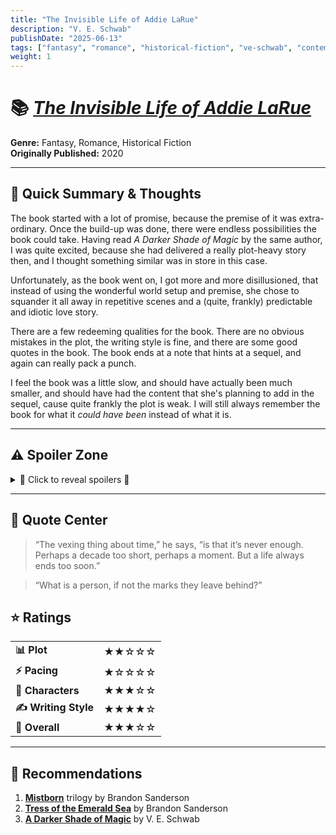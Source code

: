 ```yaml
---
title: "The Invisible Life of Addie LaRue"
description: "V. E. Schwab"
publishDate: "2025-06-13"
tags: ["fantasy", "romance", "historical-fiction", "ve-schwab", "contemporary-fantasy", "magical-realism"]
weight: 1
---
```


# 📚 [*The Invisible Life of Addie LaRue*](https://www.goodreads.com/book/show/50623864-the-invisible-life-of-addie-larue)

**Genre:** Fantasy, Romance, Historical Fiction  
**Originally Published:** 2020

---

## 💭 Quick Summary & Thoughts

The book started with a lot of promise, because the premise of it was extra-ordinary. Once the build-up was done, there were endless possibilities the book could take. Having read *A Darker Shade of Magic* by the same author, I was quite excited, because she had delivered a really plot-heavy story then, and I thought something similar was in store in this case.

Unfortunately, as the book went on, I got more and more disillusioned, that instead of using the wonderful world setup and premise, she chose to squander it all away in repetitive scenes and a (quite, frankly) predictable and idiotic love story.

There are a few redeeming qualities for the book. There are no obvious mistakes in the plot, the writing style is fine, and there are some good quotes in the book. The book ends at a note that hints at a sequel, and again can really pack a punch.

I feel the book was a little slow, and should have actually been much smaller, and should have had the content that she's planning to add in the sequel, cause quite frankly the plot is weak. I will still always remember the book for what it *could have been* instead of what it is.

---

## ⚠️ Spoiler Zone

<div class="spoiler-section">
<details>
<summary class="spoiler-summary">🚨 Click to reveal spoilers 🚨</summary>

<div class="spoiler-content">

Okay where do I start!? Let's start by talking about how Addie couldn't figure out in 300 years that she can make someone else write on her behalf! What!? Really!? That isn't so hard to figure out. When the scene for her trying to write and it getting erased came up, my first thought was what if you asked someone else to write for her, then just because the act of writing is done by someone else, their mark can't be erased, so it should stick. We also have scenes where Addie makes other people write to order in a restaurant, so the concept wasn't clearly alien to her. She could have written so much, unveiled so many secrets.

Her character in general is so bland and monotonous. In 300 years of life, she hasn't accomplished anything! Apart from learning a few languages, and re-reading books, she's pretty much squandered the time away. There are references to her playing part of a spy, but there were no details provided on that front.

300 years is such a long life, that I figured it itself opens up so many avenues of cool stories set in different historic settings, but we got none of them. The French Revolution, World War I and II, and so many other world events, she lived through them all, and was completely inconsequential to each and everyone one of them.

She had already figured out that she can plant ideas in other people's heads, and I would have loved to see it being of more use than just being a mule. All she's accomplished in her 300 years of life, is drinking coffee, while feeling sorry for herself.

Other characters in the book are not much better. Luke is the classic devil in a suit, and who would have thought, he'd fall in love with Addie 🤮. All the interactions between him and Addie are so repetitive. Just one or two would have been enough, I really didn't like reading so many of them. They just never seemed to finish!

Introduction of Henry was the start of the decline of the novel. That's when the realization that I will not find anything worth reading in the book started finally setting in. Who would have thought, that the character looking exactly like what Addie imagined Luke to be, would serve as the love interest. Everything post a certain point was predictable. The sacrifice of Addie for Henry, like we didn't see that coming like a bazillion pages ago.

Overall, the book significantly lacks plot points. The premise and the buildup was the only good part about the book. It desperately needs more content. The book should have gotten rid of a lot of the parts that added no value, and instead progressed the story forward instead of leaving at a point that hints at a sequel.

</div>
</details>
</div>

---

## 💬 Quote Center

> “The vexing thing about time,” he says, “is that it’s never enough. Perhaps a decade too short, perhaps a moment. But a life always ends too soon.”

> “What is a person, if not the marks they leave behind?”


## ⭐ Ratings

<table class="rating-table">
<tr>
<td><strong>📊 Plot</strong></td>
<td><span class="star-rating"><span class="star">★</span><span class="star">★</span><span class="star empty">☆</span><span class="star empty">☆</span><span class="star empty">☆</span></span></td>
</tr>
<tr>
<td><strong>⚡ Pacing</strong></td>
<td><span class="star-rating"><span class="star">★</span><span class="star empty">☆</span><span class="star empty">☆</span><span class="star empty">☆</span><span class="star empty">☆</span></span></td>
</tr>
<tr>
<td><strong>👥 Characters</strong></td>
<td><span class="star-rating"><span class="star">★</span><span class="star">★</span><span class="star half">★</span><span class="star empty">☆</span><span class="star empty">☆</span></span></td>
</tr>
<tr>
<td><strong>✍️ Writing Style</strong></td>
<td><span class="star-rating"><span class="star">★</span><span class="star">★</span><span class="star">★</span><span class="star half">★</span><span class="star empty">☆</span></span></td>
</tr>
<tr>
<td><strong>🎯 Overall</strong></td>
<td><span class="star-rating"><span class="star">★</span><span class="star">★</span><span class="star half">★</span><span class="star empty">☆</span><span class="star empty">☆</span></span></td>
</tr>
</table>

---

## 📖 Recommendations

1. **[Mistborn](https://www.goodreads.com/series/40910-mistborn)** trilogy by Brandon Sanderson
2. **[Tress of the Emerald Sea](https://www.goodreads.com/book/show/60531406-tress-of-the-emerald-sea)** by Brandon Sanderson
3. **[A Darker Shade of Magic](https://www.goodreads.com/book/show/22055262-a-darker-shade-of-magic)** by V. E. Schwab
